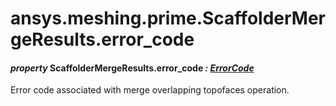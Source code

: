 # ansys.meshing.prime.ScaffolderMergeResults.error_code



#### *property* ScaffolderMergeResults.error_code *: [ErrorCode](ansys.meshing.prime.ErrorCode.md#ansys.meshing.prime.ErrorCode)*

Error code associated with merge overlapping topofaces operation.

<!-- !! processed by numpydoc !! -->
